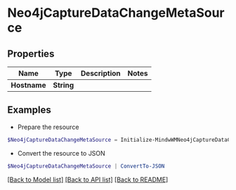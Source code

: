 # Neo4jCaptureDataChangeMetaSource
## Properties

Name | Type | Description | Notes
------------ | ------------- | ------------- | -------------
**Hostname** | **String** |  | 

## Examples

- Prepare the resource
```powershell
$Neo4jCaptureDataChangeMetaSource = Initialize-MindwWMNeo4jCaptureDataChangeMetaSource  -Hostname null
```

- Convert the resource to JSON
```powershell
$Neo4jCaptureDataChangeMetaSource | ConvertTo-JSON
```

[[Back to Model list]](../README.md#documentation-for-models) [[Back to API list]](../README.md#documentation-for-api-endpoints) [[Back to README]](../README.md)

